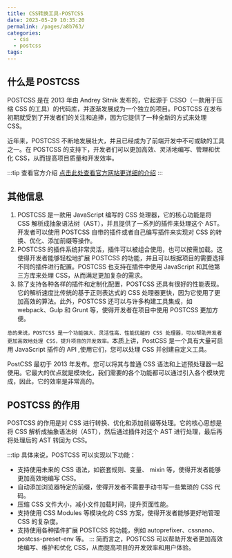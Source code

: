 ```yaml
---
title: CSS转换工具-POSTCSS
date: 2023-05-29 10:35:20
permalink: /pages/a8b763/
categories:
  - css
  - postcss
tags:
---
```


## 什么是 POSTCSS

POSTCSS 是在 2013 年由 Andrey Sitnik 发布的，它起源于 CSSO（一款用于压缩 CSS 的工具）的代码库，并逐渐发展成为一个独立的项目。POSTCSS 在发布初期就受到了开发者们的关注和追捧，因为它提供了一种全新的方式来处理 CSS。

近年来，POSTCSS 不断地发展壮大，并且已经成为了前端开发中不可或缺的工具之一。在 POSTCSS 的支持下，开发者们可以更加高效、灵活地编写、管理和优化 CSS，从而提高项目质量和开发效率。

:::tip 查看官方介绍
[点击此处查看官方网站更详细的介绍](https://postcss.org/)
:::

## 其他信息

1. POSTCSS 是一款用 JavaScript 编写的 CSS 处理器，它的核心功能是将 CSS 解析成抽象语法树（AST），并且提供了一系列的插件来处理这个 AST。开发者可以使用 POSTCSS 自带的插件或者自己编写插件来实现对 CSS 的转换、优化、添加前缀等操作。
2. POSTCSS 的插件系统非常灵活，插件可以被组合使用，也可以按需加载。这使得开发者能够轻松地扩展 POSTCSS 的功能，并且可以根据项目的需要选择不同的插件进行配置。POSTCSS 也支持在插件中使用 JavaScript 和其他第三方库来处理 CSS，从而满足更加复杂的需求。
3. 除了支持各种各样的插件和定制化配置，POSTCSS 还具有很好的性能表现。它的解析速度比传统的基于正则表达式的 CSS 处理器更快，因为它使用了更加高效的算法。此外，POSTCSS 还可以与许多构建工具集成，如 webpack、Gulp 和 Grunt 等，使得开发者在项目中使用 POSTCSS 更加方便。

`总的来说，POSTCSS 是一个功能强大、灵活性高、性能优越的 CSS 处理器，可以帮助开发者更加高效地处理 CSS，提升项目的开发效率。`本质上讲，PostCSS 是一个具有大量可启用 JavaScript 插件的 API ,使用它们，您可以处理 CSS 并创建自定义工具。

PostCSS 最初于 2013 年发布。您可以将其与普通 CSS 语法和上述预处理器一起使用。它最大的优点就是模块化，我们需要的各个功能都可以通过引入各个模块完成，因此，它的效率是非常高的。

## POSTCSS 的作用

POSTCSS 的作用是对 CSS 进行转换、优化和添加前缀等处理。它的核心思想是将 CSS 解析成抽象语法树（AST），然后通过插件对这个 AST 进行处理，最后再将处理后的 AST 转回为 CSS。

:::tip 具体来说，POSTCSS 可以实现以下功能：

- 支持使用未来的 CSS 语法，如嵌套规则、变量、 mixin 等，使得开发者能够更加高效地编写 CSS。
- 自动添加浏览器特定的前缀，使得开发者不需要手动书写一些繁琐的 CSS 代码。
- 压缩 CSS 文件大小，减小文件加载时间，提升页面性能。
- 支持使用 CSS Modules 等模块化的 CSS 方案，使得开发者能够更好地管理 CSS 的复杂度。
- 支持使用各种插件扩展 POSTCSS 的功能，例如 autoprefixer、cssnano、postcss-preset-env 等。
  :::
  简而言之，POSTCSS 可以帮助开发者更加高效地编写、维护和优化 CSS，从而提高项目的开发效率和用户体验。
